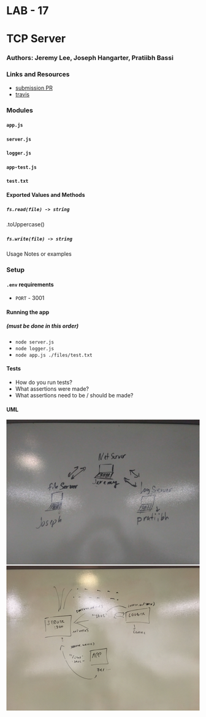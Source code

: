 # LAB - 17

# TCP Server

### Authors: Jeremy Lee, Joseph Hangarter, Pratiibh Bassi

### Links and Resources
* [submission PR](https://github.com/pratiibh-401-advanced-javascript/lab-17/pull/1)
* [travis](https://www.travis-ci.com/pratiibh-401-advanced-javascript/lab-17/builds/122703733)

### Modules
#### `app.js`
#### `server.js`
#### `logger.js`
#### `app-test.js`
#### `test.txt`

#### Exported Values and Methods

##### `fs.read(file) -> string`
.toUppercase()

##### `fs.write(file) -> string`
Usage Notes or examples

### Setup
#### `.env` requirements
* `PORT` - 3001

#### Running the app 
##### (must be done in this order)
* `node server.js`
* `node logger.js`
* `node app.js ./files/test.txt`


  
#### Tests
* How do you run tests?
* What assertions were made?
* What assertions need to be / should be made?

#### UML
![1st](./assets/lab17UML.jpg)
![2nd](./assets/generallab17UML.jpg)
